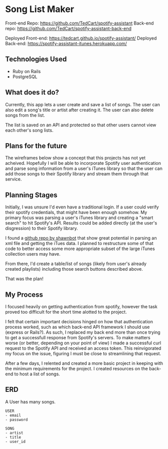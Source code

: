 # Song List Maker

Front-end Repo: https://github.com/TedCart/spotify-assistant
Back-end repo: https://github.com/TedCart/spotify-assistant-back-end

Deployed Front-end: https://tedcart.github.io/spotify-assistant/
Deployed Back-end: https://spotify-assistant-itunes.herokuapp.com/

## Technologies Used

- Ruby on Rails
- PostgreSQL

## What does it do?

Currently, this app lets a user create and save a list of songs. The user can also edit a song's title or artist after creating it. The user can also delete songs from the list.

The list is saved on an API and protected so that other users cannot view each other's song lists.

## Plans for the future

The wireframes below show a concept that this projects has not yet acheived. Hopefully I will be able to incorporate Spotify user authentication and parse song information from a user's iTunes library so that the user can add those songs to their Spotify library and stream them through that service.

## Planning Stages

Initially, I was unsure I'd even have a traditional login. If a user could verify their spotify credentials, that might have been enough somehow. My primary focus was parsing a user's iTunes library and creating a "smart search" to hit Spotify's API. Results could be added directly (at the user's disgression) to their Spotify library.

I found a [github repo by shawnbot](https://github.com/shawnbot/itunes-data) that show great potential in parsing an xml file and getting the iTues data. I planned to restructure some of that code to better access some more appropriate subset of the large iTunes collection users may have.

From there, I'd create a table/list of songs (likely from user's already created playlists) including those search buttons described above.

That was the plan!

## My Process

I focused heavily on getting authentication from spotify, however the task proved too difficult for the short time alotted to the project.

I felt that certain important decisions hinged on how that authentication process worked, such as which back-end API framework I should use (express or Rails?). As such, I replaced my back end more than once trying to get a successfull response from Spotify's servers. To make matters worse (or better, depending on your point of view) I made a successful curl request to the Spotify API and received an access token. This reinvigorated my focus on the issue, figuring I must be close to streamlining that request.

After a few days, I relented and created a more basic project in keeping with the minimum requirements for the project. I created resources on the back-end to host a list of songs.

## ERD

A User has many songs.
```
USER
- email
- password

SONG
- artist
- title
- user_id
```
